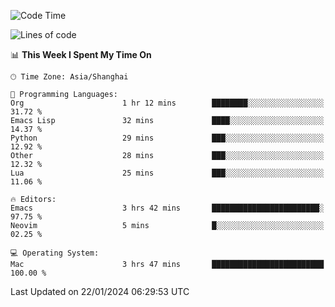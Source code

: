 <!--START_SECTION:waka-->
![Code Time](http://img.shields.io/badge/Code%20Time-1%2C772%20hrs%2018%20mins-blue)

![Lines of code](https://img.shields.io/badge/From%20Hello%20World%20I%27ve%20Written-287.3%20thousand%20lines%20of%20code-blue)

📊 **This Week I Spent My Time On** 

```text
🕑︎ Time Zone: Asia/Shanghai

💬 Programming Languages: 
Org                      1 hr 12 mins        ████████░░░░░░░░░░░░░░░░░   31.72 % 
Emacs Lisp               32 mins             ████░░░░░░░░░░░░░░░░░░░░░   14.37 % 
Python                   29 mins             ███░░░░░░░░░░░░░░░░░░░░░░   12.92 % 
Other                    28 mins             ███░░░░░░░░░░░░░░░░░░░░░░   12.32 % 
Lua                      25 mins             ███░░░░░░░░░░░░░░░░░░░░░░   11.06 % 

🔥 Editors: 
Emacs                    3 hrs 42 mins       ████████████████████████░   97.75 % 
Neovim                   5 mins              █░░░░░░░░░░░░░░░░░░░░░░░░   02.25 % 

💻 Operating System: 
Mac                      3 hrs 47 mins       █████████████████████████   100.00 % 
```


 Last Updated on 22/01/2024 06:29:53 UTC
<!--END_SECTION:waka-->
